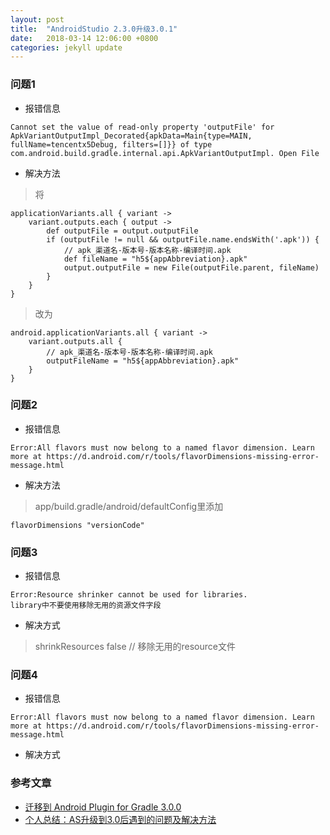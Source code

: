 ```yaml
---
layout: post
title:  "AndroidStudio 2.3.0升级3.0.1"
date:   2018-03-14 12:06:00 +0800
categories: jekyll update
---
```

### 问题1
* 报错信息
```
Cannot set the value of read-only property 'outputFile' for ApkVariantOutputImpl_Decorated{apkData=Main{type=MAIN, fullName=tencentx5Debug, filters=[]}} of type com.android.build.gradle.internal.api.ApkVariantOutputImpl. Open File
```
* 解决方法
> 将
```
applicationVariants.all { variant ->
    variant.outputs.each { output ->
        def outputFile = output.outputFile
        if (outputFile != null && outputFile.name.endsWith('.apk')) {
            // apk_渠道名-版本号-版本名称-编译时间.apk
            def fileName = "h5${appAbbreviation}.apk"
            output.outputFile = new File(outputFile.parent, fileName)
        }
    }
}
```
> 改为
```
android.applicationVariants.all { variant ->
    variant.outputs.all {
        // apk_渠道名-版本号-版本名称-编译时间.apk
        outputFileName = "h5${appAbbreviation}.apk"
    }
}
```

### 问题2
* 报错信息
> 
```
Error:All flavors must now belong to a named flavor dimension. Learn more at https://d.android.com/r/tools/flavorDimensions-missing-error-message.html
```
* 解决方法
> app/build.gradle/android/defaultConfig里添加
```
flavorDimensions "versionCode"
```

### 问题3
* 报错信息
>  
```
Error:Resource shrinker cannot be used for libraries.
library中不要使用移除无用的资源文件字段
```
* 解决方式
> shrinkResources false // 移除无用的resource文件

### 问题4
* 报错信息
> 
```
Error:All flavors must now belong to a named flavor dimension. Learn more at https://d.android.com/r/tools/flavorDimensions-missing-error-message.html
```
* 解决方式
> 

### 参考文章
* [迁移到 Android Plugin for Gradle 3.0.0](https://developer.android.com/studio/build/gradle-plugin-3-0-0-migration)
* [个人总结：AS升级到3.0后遇到的问题及解决方法](https://www.jianshu.com/p/02a62574d9a1)